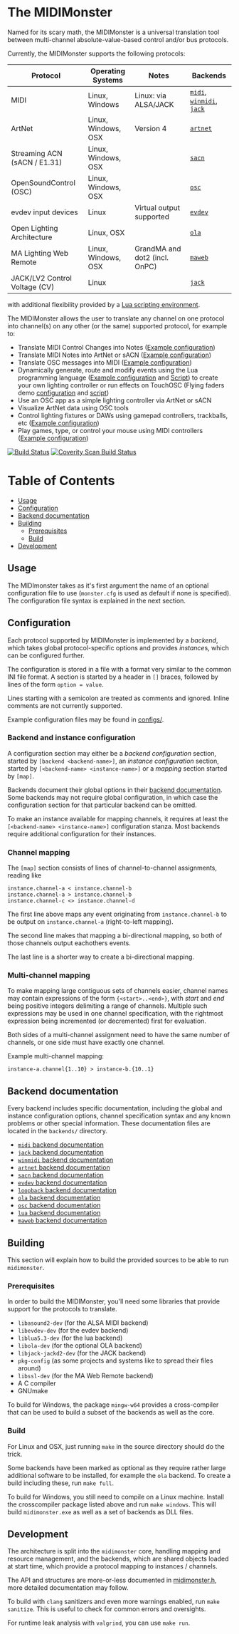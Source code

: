 # The MIDIMonster

Named for its scary math, the MIDIMonster is a universal translation
tool between multi-channel absolute-value-based control and/or bus protocols.

Currently, the MIDIMonster supports the following protocols:

| Protocol			| Operating Systems	| Notes				| Backends			|
|-------------------------------|-----------------------|-------------------------------|-------------------------------|
| MIDI				| Linux, Windows	| Linux: via ALSA/JACK		| [`midi`](backends/midi.md), [`winmidi`](backends/winmidi.md), [`jack`](backends/jack.md) |
| ArtNet			| Linux, Windows, OSX	| Version 4			| [`artnet`](backends/artnet.md)|
| Streaming ACN (sACN / E1.31)	| Linux, Windows, OSX	|				| [`sacn`](backends/sacn.md)	|
| OpenSoundControl (OSC)	| Linux, Windows, OSX	|				| [`osc`](backends/osc.md)	|
| evdev input devices		| Linux			| Virtual output supported	| [`evdev`](backends/evdev.md)	|
| Open Lighting Architecture	| Linux, OSX		|				| [`ola`](backends/ola.md)	|
| MA Lighting Web Remote	| Linux, Windows, OSX	| GrandMA and dot2 (incl. OnPC)	| [`maweb`](backends/maweb.md)	|
| JACK/LV2 Control Voltage (CV)	| Linux			|				| [`jack`](backends/jack.md)	|

with additional flexibility provided by a [Lua scripting environment](backends/lua.md).

The MIDIMonster allows the user to translate any channel on one protocol into channel(s)
on any other (or the same) supported protocol, for example to:

* Translate MIDI Control Changes into Notes ([Example configuration](configs/unifest-17.cfg))
* Translate MIDI Notes into ArtNet or sACN ([Example configuration](configs/launchctl-sacn.cfg))
* Translate OSC messages into MIDI ([Example configuration](configs/midi-osc.cfg))
* Dynamically generate, route and modify events using the Lua programming language ([Example configuration](configs/lua.cfg) and [Script](configs/demo.lua)) to create your own lighting controller or run effects on TouchOSC (Flying faders demo [configuration](configs/flying-faders.cfg) and [script](configs/flying-faders.lua))
* Use an OSC app as a simple lighting controller via ArtNet or sACN
* Visualize ArtNet data using OSC tools
* Control lighting fixtures or DAWs using gamepad controllers, trackballs, etc ([Example configuration](configs/evdev.cfg))
* Play games, type, or control your mouse using MIDI controllers ([Example configuration](configs/midi-mouse.cfg))

[![Build Status](https://travis-ci.com/cbdevnet/midimonster.svg?branch=master)](https://travis-ci.com/cbdevnet/midimonster) [![Coverity Scan Build Status](https://scan.coverity.com/projects/15168/badge.svg)](https://scan.coverity.com/projects/15168)

# Table of Contents

  * [Usage](#usage)
  * [Configuration](#configuration)
  * [Backend documentation](#backend-documentation)
  * [Building](#building)
    + [Prerequisites](#prerequisites)
    + [Build](#build)
  * [Development](#development)

## Usage

The MIDImonster takes as it's first argument the name of an optional configuration file
to use (`monster.cfg` is used as default if none is specified). The configuration
file syntax is explained in the next section.

## Configuration

Each protocol supported by MIDIMonster is implemented by a *backend*, which takes
global protocol-specific options and provides *instance*s, which can be configured further.

The configuration is stored in a file with a format very similar to the common
INI file format. A section is started by a header in `[]` braces, followed by
lines of the form `option = value`.

Lines starting with a semicolon are treated as comments and ignored. Inline comments
are not currently supported.

Example configuration files may be found in [configs/](configs/).

### Backend and instance configuration

A configuration section may either be a *backend configuration* section, started by
`[backend <backend-name>]`, an *instance configuration* section, started by
`[<backend-name> <instance-name>]` or a *mapping* section started by `[map]`.

Backends document their global options in their [backend documentation](#backend-documentation).
Some backends may not require global configuration, in which case the configuration
section for that particular backend can be omitted.

To make an instance available for mapping channels, it requires at least the
`[<backend-name> <instance-name>]` configuration stanza. Most backends require
additional configuration for their instances.

### Channel mapping

The `[map]` section consists of lines of channel-to-channel assignments, reading like

```
instance.channel-a < instance.channel-b
instance.channel-a > instance.channel-b
instance.channel-c <> instance.channel-d
```

The first line above maps any event originating from `instance.channel-b` to be output
on `instance.channel-a` (right-to-left mapping).

The second line makes that mapping a bi-directional mapping, so both of those channels
output eachothers events.

The last line is a shorter way to create a bi-directional mapping.

### Multi-channel mapping

To make mapping large contiguous sets of channels easier, channel names may contain
expressions of the form `{<start>..<end>}`, with *start* and *end* being positive integers
delimiting a range of channels.  Multiple such expressions may be used in one channel
specification, with the rightmost expression being incremented (or decremented) first for
evaluation.

Both sides of a multi-channel assignment need to have the same number of channels, or one
side must have exactly one channel.

Example multi-channel mapping:

```
instance-a.channel{1..10} > instance-b.{10..1}
```

## Backend documentation

Every backend includes specific documentation, including the global and instance
configuration options, channel specification syntax and any known problems or other
special information. These documentation files are located in the `backends/` directory.

* [`midi` backend documentation](backends/midi.md)
* [`jack` backend documentation](backends/jack.md)
* [`winmidi` backend documentation](backends/winmidi.md)
* [`artnet` backend documentation](backends/artnet.md)
* [`sacn` backend documentation](backends/sacn.md)
* [`evdev` backend documentation](backends/evdev.md)
* [`loopback` backend documentation](backends/loopback.md)
* [`ola` backend documentation](backends/ola.md)
* [`osc` backend documentation](backends/osc.md)
* [`lua` backend documentation](backends/lua.md)
* [`maweb` backend documentation](backends/maweb.md)

## Building

This section will explain how to build the provided sources to be able to run
`midimonster`.

### Prerequisites

In order to build the MIDIMonster, you'll need some libraries that provide
support for the protocols to translate.

* `libasound2-dev` (for the ALSA MIDI backend)
* `libevdev-dev` (for the evdev backend)
* `liblua5.3-dev` (for the lua backend)
* `libola-dev` (for the optional OLA backend)
* `libjack-jackd2-dev` (for the JACK backend)
* `pkg-config` (as some projects and systems like to spread their files around)
* `libssl-dev` (for the MA Web Remote backend)
* A C compiler
* GNUmake

To build for Windows, the package `mingw-w64` provides a cross-compiler that can
be used to build a subset of the backends as well as the core.

### Build

For Linux and OSX, just running `make` in the source directory should do the trick.

Some backends have been marked as optional as they require rather large additional software to be installed,
for example the `ola` backend. To create a build including these, run `make full`.

To build for Windows, you still need to compile on a Linux machine.
Install the crosscompiler package listed above and run `make windows`.
This will build `midimonster.exe` as well as a set of backends as DLL files.

## Development

The architecture is split into the `midimonster` core, handling mapping
and resource management, and the backends, which are shared objects loaded
at start time, which provide a protocol mapping to instances / channels.

The API and structures are more-or-less documented in [midimonster.h](midimonster.h),
more detailed documentation may follow.

To build with `clang` sanitizers and even more warnings enabled, run `make sanitize`.
This is useful to check for common errors and oversights.

For runtime leak analysis with `valgrind`, you can use `make run`.
